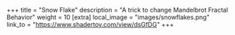 +++
title = "Snow Flake"
description = "A trick to change Mandelbrot Fractal Behavior"
weight = 10
[extra]
local_image = "images/snowflakes.png"
link_to = "https://www.shadertoy.com/view/dsGfDG"
+++